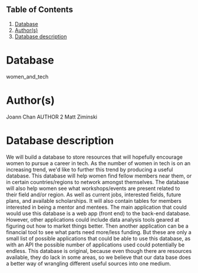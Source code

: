 ## Table of Contents
1. [Database](#database)
1. [Author(s)](#author)
1. [Database description](#description)
# Database
women_and_tech
# Author(s)
Joann Chan
AUTHOR 2
Matt Ziminski
# Database description
We will build a database to store resources that will hopefully encourage women to pursue a career in tech. As the number of women in tech is on an increasing trend, we'd like to further this trend by producing a useful database. This database will help women find fellow members near them, or in certain countries/regions to network amongst themselves. The database will also help women see what workshops/events are present related to their field and/or region. As well as current jobs, interested fields, future plans, and available scholarships. It will also contain tables for members interested in being a mentor and mentees. The main application that could would use this database is a web app (front end) to the back-end database. However, other applications could include data analysis tools geared at figuring out how to market things better. Then another application can be a financial tool to see what parts need more/less funding. But these are only a small list of possible applications that could be able to use this database, as with an API the possible number of applications used could potentially be endless. This database is original, because even though there are resources available, they do lack in some areas, so we believe that our data base does a better way of wrangling different useful sources into one medium.
